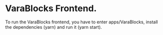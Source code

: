 # VaraBlocks Frontend.

To run the VaraBlocks frontend, you have to enter apps/VaraBlocks, install the dependencies (yarn) and run it (yarn start).
